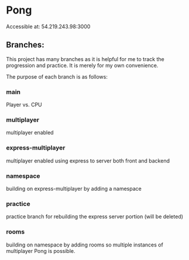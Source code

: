 # Pong

Accessible at: 54.219.243.98:3000

## Branches:
This project has many branches as it is helpful for me to track the progression and practice. It is merely for my own convenience. 

The purpose of each branch is as follows:

### main
Player vs. CPU
### multiplayer
multiplayer enabled
### express-multiplayer
multiplayer enabled using express to server both front and backend
### namespace
building on express-multiplayer by adding a namespace
### practice
practice branch for rebuilding the express server portion (will be deleted)
### rooms
building on namespace by adding rooms so multiple instances of multiplayer Pong is possible.
